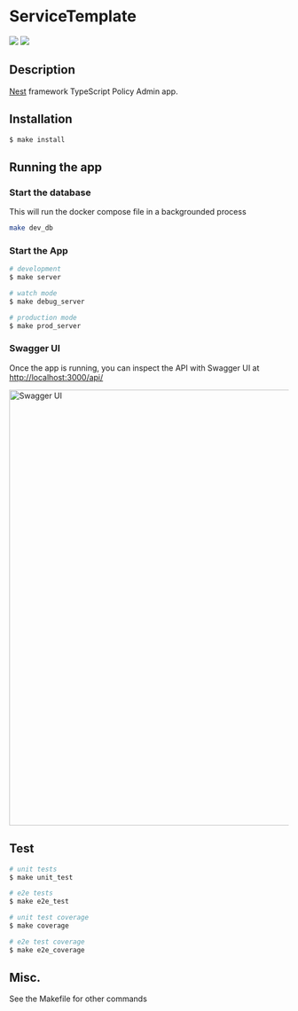 # ServiceTemplate
<a href="https://codeclimate.com/repos/5fa587adbb48fb3c68005285/maintainability"><img src="https://api.codeclimate.com/v1/badges/9fa1a1b132d225bbea0c/maintainability" /></a>
<a href="https://codeclimate.com/repos/5fa587adbb48fb3c68005285/test_coverage"><img src="https://api.codeclimate.com/v1/badges/9fa1a1b132d225bbea0c/test_coverage" /></a>
## Description

[Nest](https://github.com/nestjs/nest) framework TypeScript Policy Admin app.

## Installation

```bash
$ make install
```

## Running the app
### Start the database
This will run the docker compose file in a backgrounded process

```bash
make dev_db
```

### Start the App
```bash
# development
$ make server

# watch mode
$ make debug_server

# production mode
$ make prod_server
```

### Swagger UI
Once the app is running, you can inspect the API with Swagger UI at [http://localhost:3000/api/](http://localhost:3000/api/)

<img width="786" alt="Swagger UI" src="https://user-images.githubusercontent.com/1145493/97812801-8ab15580-1c49-11eb-9071-0d87c525093d.png">

## Test

```bash
# unit tests
$ make unit_test

# e2e tests
$ make e2e_test

# unit test coverage
$ make coverage

# e2e test coverage
$ make e2e_coverage
```
## Misc.
See the Makefile for other commands
